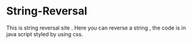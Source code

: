 # String-Reversal
This is string reversal site . Here you can reverse a string , the code is in java script styled by using css.
